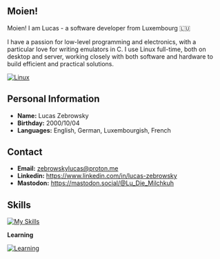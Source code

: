 ## Moien!

Moien! I am Lucas - a software developer from Luxembourg 🇱🇺

I have a passion for low-level programming and electronics, with a particular love for writing emulators in C. I use Linux full-time, both on desktop and server, working closely with both software and hardware to build efficient and practical solutions.

[![Linux](https://skillicons.dev/icons?i=linux,arch)](https://skillicons.dev)

## Personal Information

-   **Name:** Lucas Zebrowsky
-   **Birthday:** 2000/10/04
-   **Languages:** English, German, Luxembourgish, French

## Contact

-   **Email:** zebrowskylucas@proton.me
-   **Linkedin:** https://www.linkedin.com/in/lucas-zebrowsky
-   **Mastodon:** https://mastodon.social/@Lu_Die_Milchkuh

## Skills

[![My Skills](https://skillicons.dev/icons?i=c,cpp,java,python,php,html,css,js)](https://skillicons.dev)

**Learning**

[![Learning](https://skillicons.dev/icons?i=rust,go)](https://skillicons.dev)

